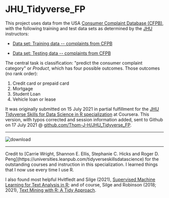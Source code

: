 # JHU_Tidyverse_FP
This project uses data from the USA [Consumer Complaint Database (CFPB)](https://www.consumerfinance.gov/data-research/consumer-complaints/), with the following training and test data sets as determined by the [JHU](https://www.coursera.org/specializations/tidyverse-data-science-r) instructors:

* [Data set: Training data -- complaints from CFPB](https://d3c33hcgiwev3.cloudfront.net/JhHJz2SSRCqRyc9kkgQqxA_8d34147955154de4a6176086946d07b3_data_complaints_train.csv?Expires=1626480000&Signature=X9~dD3MtVq9cNZtm6KVezI3gjJ29ZHGL5TxQXYSZkMyux1jmbyEkLSSzRBnxDBOqGH9UWpIkutoa0lKxaRsgm8nrfL6gaO5pJ5RufquUSSjL2quQU4DxzUhnUU0PrG6OxMs7LlIteUXyWB-MKrgW6UxmfpKjchZZnBOsHZSiE2w_&Key-Pair-Id=APKAJLTNE6QMUY6HBC5A)</li>

* [Data set: Testing data -- complaints from CFPB](https://d3c33hcgiwev3.cloudfront.net/aEBWUxehSGyAVlMXoThsoQ_edf53641edca416fa00a78d9e4b16ced_data_complaints_test.csv?Expires=1626480000&Signature=VO6-go6rUbwghjAALkcEWhjRx8li8nqBB6jGNVTbmOoDZq5724P~pVy1JQpMGzKZ-s-IfeGg~4xUm5ybRmW3c9kzPzrxifYxPEhi6Q2pS6Yi2f4UBgpw6nREHKQUMPOyEASEPL1051j9mRaU-GpJCAGOD6~Ax118guj9gZ8zsHs_&Key-Pair-Id=APKAJLTNE6QMUY6HBC5A)</li>


The central task is classification: "predict the consumer complaint category" or *Product*, which has four possible outcomes.  Those outcomes (no rank order):

<ol>
<li>Credit card or prepaid card</li>
<li>Mortgage</li>
<li>Student Loan</li>
<li>Vehicle loan or lease</li>
</ol>

It was originally submitted on 15 July 2021 in partial fulfillment for the [JHU Tidyverse Skills for Data Science in R specialization](https://www.coursera.org/specializations/tidyverse-data-science-r) at Coursera.  This version, with typos corrected and session information added, sent to Github on 17 July 2021  @ [github.com/Thom-J-H/JHU_Tidyverse_FP](https://github.com/Thom-J-H/JHU_Tidyverse_FP).

<hr />

![download](https://user-images.githubusercontent.com/12042357/126038663-c1dd5163-d642-4136-a787-09f3ca011c81.png)

<hr />
Credit to [Carrie Wright, Shannon E. Ellis, Stephanie C. Hicks and Roger D. Peng](https://universities.leanpub.com/tidyverseskillsdatascience) for the outstanding courses and instruction in this specialization. I learned things that I now use every time I use R.  

I also found most helpful Hvitfledt and Silge (2021),  [Supervised Machine Learning for Text Analysis in R](https://smltar.com/); and of course, Silge and Robinson (2018; 2021),  [Text Mining with R: A Tidy Approach](https://www.tidytextmining.com/index.html).
